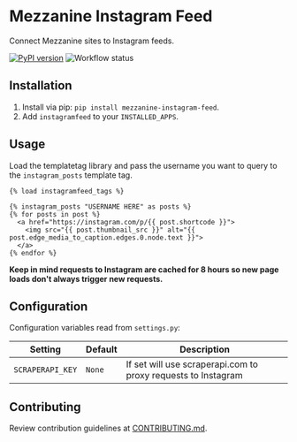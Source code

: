 
# Mezzanine Instagram Feed

Connect Mezzanine sites to Instagram feeds.

[![PyPI version](https://badge.fury.io/py/mezzanine-instagram-feed.svg)](https://badge.fury.io/py/mezzanine-instagram-feed)
![Workflow status](https://github.com/unplugstudio/mezzanine-instagram-feed/workflows/Test%20and%20release/badge.svg)

## Installation

1. Install via pip: `pip install mezzanine-instagram-feed`.
2. Add `instagramfeed` to your `INSTALLED_APPS`.

## Usage

Load the templatetag library and pass the username you want to query to the `instagram_posts` template tag.

```django
{% load instagramfeed_tags %}

{% instagram_posts "USERNAME HERE" as posts %}
{% for posts in post %}
  <a href="https://instagram.com/p/{{ post.shortcode }}">
    <img src="{{ post.thumbnail_src }}" alt="{{ post.edge_media_to_caption.edges.0.node.text }}">
  </a>
{% endfor %}
```

**Keep in mind requests to Instagram are cached for 8 hours so new page loads don't always trigger new requests.**

## Configuration

Configuration variables read from `settings.py`:

| Setting          | Default | Description                                                   |
| ---------------- | ------- | ------------------------------------------------------------- |
| `SCRAPERAPI_KEY` | `None`  | If set will use scraperapi.com to proxy requests to Instagram |

## Contributing

Review contribution guidelines at [CONTRIBUTING.md].

[CONTRIBUTING.md]: CONTRIBUTING.md
